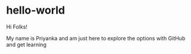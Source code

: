 # hello-world

Hi Folks!

My name is Priyanka and am just here to explore the options with GitHub and get learning
